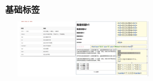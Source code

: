 # 基础标签

<figure><img src="../.gitbook/assets/image (1) (4).png" alt=""><figcaption></figcaption></figure>
